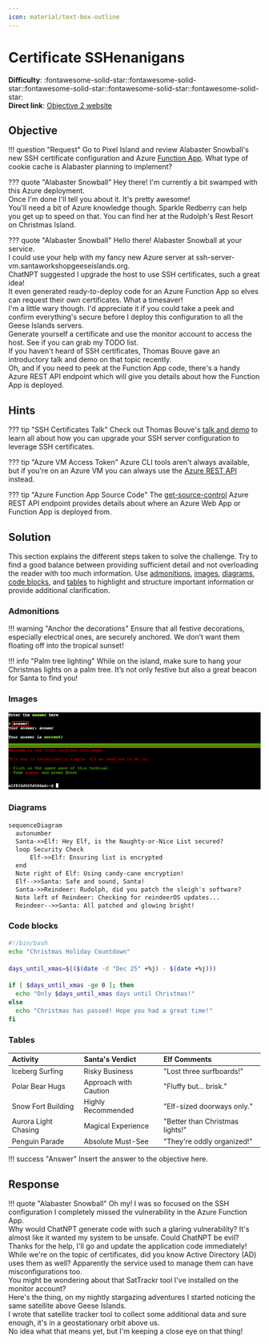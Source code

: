 ```yaml
---
icon: material/text-box-outline
---
```


# Certificate SSHenanigans

**Difficulty**: :fontawesome-solid-star::fontawesome-solid-star::fontawesome-solid-star::fontawesome-solid-star::fontawesome-solid-star:<br/>
**Direct link**: [Objective 2 website](https://.../)

## Objective

!!! question "Request"
    Go to Pixel Island and review Alabaster Snowball's new SSH certificate configuration and Azure [Function App](https://northpole-ssh-certs-fa.azurewebsites.net/api/create-cert?code=candy-cane-twirl). What type of cookie cache is Alabaster planning to implement?

??? quote "Alabaster Snowball"
    Hey there! I'm currently a bit swamped with this Azure deployment.<br>
    Once I'm done I'll tell you about it. It's pretty awesome!<br>
    You'll need a bit of Azure knowledge though. Sparkle Redberry can help you get up to speed on that. You can find her at the Rudolph's Rest Resort on Christmas Island.

??? quote "Alabaster Snowball"
    Hello there! Alabaster Snowball at your service.<br>
    I could use your help with my fancy new Azure server at ssh-server-vm.santaworkshopgeeseislands.org.<br>
    ChatNPT suggested I upgrade the host to use SSH certificates, such a great idea!<br>
    It even generated ready-to-deploy code for an Azure Function App so elves can request their own certificates. What a timesaver!<br>
    I'm a little wary though. I'd appreciate it if you could take a peek and confirm everything's secure before I deploy this configuration to all the Geese Islands servers.<br>
    Generate yourself a certificate and use the monitor account to access the host. See if you can grab my TODO list.<br>
    If you haven't heard of SSH certificates, Thomas Bouve gave an introductory talk and demo on that topic recently.<br>
    Oh, and if you need to peek at the Function App code, there's a handy Azure REST API endpoint which will give you details about how the Function App is deployed.

## Hints

??? tip "SSH Certificates Talk"
    Check out Thomas Bouve's [talk and demo](https://youtu.be/4S0Rniyidt4) to learn all about how you can upgrade your SSH server configuration to leverage SSH certificates.

??? tip "Azure VM Access Token"
    Azure CLI tools aren't always available, but if you're on an Azure VM you can always use the [Azure REST API](https://learn.microsoft.com/en-us/entra/identity/managed-identities-azure-resources/how-to-use-vm-token) instead.

??? tip "Azure Function App Source Code"
    The [get-source-control](https://learn.microsoft.com/en-us/rest/api/appservice/web-apps/get-source-control) Azure REST API endpoint provides details about where an Azure Web App or Function App is deployed from.

## Solution

This section explains the different steps taken to solve the challenge. Try to find a good balance between providing sufficient detail and not overloading the reader with too much information. Use [admonitions](https://squidfunk.github.io/mkdocs-material/reference/admonitions/), [images](https://squidfunk.github.io/mkdocs-material/reference/images/), [diagrams](https://squidfunk.github.io/mkdocs-material/reference/diagrams/), [code blocks](https://squidfunk.github.io/mkdocs-material/reference/code-blocks/), and [tables](https://squidfunk.github.io/mkdocs-material/reference/data-tables/) to highlight and structure important information or provide additional clarification.

### Admonitions

!!! warning "Anchor the decorations"
    Ensure that all festive decorations, especially electrical ones, are securely anchored. We don’t want them floating off into the tropical sunset!

!!! info "Palm tree lighting"
    While on the island, make sure to hang your Christmas lights on a palm tree. It’s not only festive but also a great beacon for Santa to find you!

### Images

![Terminal output](../img/objectives/o2/terminal_output_o2.png)

### Diagrams

```mermaid
sequenceDiagram
  autonumber
  Santa->>Elf: Hey Elf, is the Naughty-or-Nice List secured?
  loop Security Check
      Elf->>Elf: Ensuring list is encrypted
  end
  Note right of Elf: Using candy-cane encryption!
  Elf-->>Santa: Safe and sound, Santa!
  Santa->>Reindeer: Rudolph, did you patch the sleigh's software?
  Note left of Reindeer: Checking for reindeerOS updates...
  Reindeer-->>Santa: All patched and glowing bright!
```

### Code blocks

```bash linenums="1" hl_lines="7" title="Countdown script (with line 7 highlighted)"
#!/bin/bash
echo "Christmas Holiday Countdown"

days_until_xmas=$(($(date -d "Dec 25" +%j) - $(date +%j)))

if [ $days_until_xmas -ge 0 ]; then
  echo "Only $days_until_xmas days until Christmas!"
else
  echo "Christmas has passed! Hope you had a great time!"
fi
```

### Tables

| Activity             | Santa's Verdict       | Elf Comments                    |
| :------------------- | :-------------------- | :------------------------------ |
| Iceberg Surfing      | Risky Business        | "Lost three surfboards!"        |
| Polar Bear Hugs      | Approach with Caution | "Fluffy but... brisk."          |
| Snow Fort Building   | Highly Recommended    | "Elf-sized doorways only."      |
| Aurora Light Chasing | Magical Experience    | "Better than Christmas lights!" |
| Penguin Parade       | Absolute Must-See     | "They're oddly organized!"      |

!!! success "Answer"
    Insert the answer to the objective here.

## Response

!!! quote "Alabaster Snowball"
    Oh my! I was so focused on the SSH configuration I completely missed the vulnerability in the Azure Function App.<br>
    Why would ChatNPT generate code with such a glaring vulnerability? It's almost like it wanted my system to be unsafe. Could ChatNPT be evil?<br>
    Thanks for the help, I'll go and update the application code immediately!<br>
    While we're on the topic of certificates, did you know Active Directory (AD) uses them as well? Apparently the service used to manage them can have misconfigurations too.<br>
    You might be wondering about that SatTrackr tool I've installed on the monitor account?<br>
    Here's the thing, on my nightly stargazing adventures I started noticing the same satellite above Geese Islands.<br>
    I wrote that satellite tracker tool to collect some additional data and sure enough, it's in a geostationary orbit above us.<br>
    No idea what that means yet, but I'm keeping a close eye on that thing!
